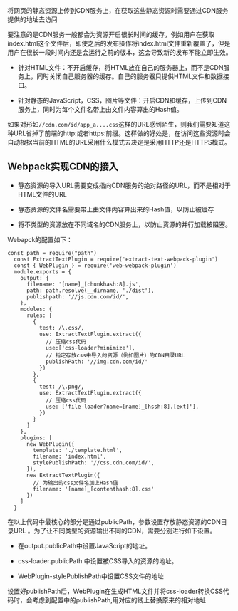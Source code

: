 将网页的静态资源上传到CDN服务上，在获取这些静态资源时需要通过CDN服务提供的地址去访问

要注意的是CDN服务一般都会为资源开启很长时间的缓存，例如用户在获取index.html这个文件后，即使之后的发布操作将index.html文件重新覆盖了，但是用户在很长一段时间内还是会运行之前的版本，这会导致新的发布不能立即生效。

- 针对HTML文件：不开启缓存，将HTML放在自己的服务器上，而不是CDN服务上，同时关闭自己服务器的缓存。自己的服务器只提供HTML文件和数据接口。

- 针对静态的JavaScript，CSS，图片等文件：开启CDN和缓存，上传到CDN服务上，同时为每个文件名带上由文件内容算出的Hash值。

如果对形如`//cdn.com/id/app_a....css`这样的URL感到陌生，则我们需要知道这种URL省掉了前端的http:或者https:前缀。这样做的好处是，在访问这些资源时会自动根据当前的HTML的URL采用什么模式去决定是采用HTTP还是HTTPS模式。

## Webpack实现CDN的接入

- 静态资源的导入URL需要变成指向CDN服务的绝对路径的URL，而不是相对于HTML文件的URL

- 静态资源的文件名需要带上由文件内容算出来的Hash值，以防止被缓存

- 将不类型的资源放在不同域名的CDN服务上，以防止资源的并行加载被阻塞。

Webapck的配置如下：

```
const path = require("path")
  const ExtractTextPlugin = require('extract-text-webpack-plugin')
  const { WebPlugin } = require('web-webpack-plugin')
  module.exports = {
    output: {
      filename: '[name]_[chunkhash:8].js',
      path: path.resolve(__dirname, './dist'),
      publishpath: '//js.cdn.com/id/',
    },
    modules: {
      rules: [
        {
          test: /\.css/,
          use: ExtractTextPlugin.extract({
            // 压缩css代码
            use:['css-loader?minimize'],
            // 指定存放css中导入的资源（例如图片）的CDN目录URL
            publishPath: '//img.cdn.com/id/'
          })
        },
        {
          test: /\.png/,
          use: ExtractTextPlugin.extract({
            // 压缩css代码
            use: ['file-loader?name=[name]_[hssh:8].[ext]'],
          })
        }
      ]
    },
    plugins: [
      new WebPlugin({
        template: './template.html',
        filename: 'index.html',
        stylePublishPath: '//css.cdn.com/id/',
      }),
      new ExtractTextPlugin({
        // 为输出的css文件名加上Hash值 
        filename: '[name]_[contenthash:8].css'
      })
    ]
  }
```

在以上代码中最核心的部分是通过publicPath，参数设置存放静态资源的CDN目录URL 。为了让不同类型的资源输出不同的CDN，需要分别进行如下设置。

- 在output.publicPath中设置JavaScript的地址。

- css-loader.publicPath 中设置被CSS导入的资源的地址。

- WebPlugin-stylePublishPath中设置CSS文件的地址

设置好publishPath后，WebPlugin在生成HTML文件并将css-loader转换CSS代码时，会考虑到配置中的publishPath,用对应的线上替换原来的相对地址
